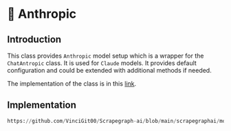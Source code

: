 # 🐜 Anthropic

## Introduction
This class provides `Anthropic` model setup which is a wrapper for the `ChatAntropic` class. It is used for `Claude` models. It provides default configuration and could be extended with additional methods if needed.

The implementation of the class is in this [link](https://github.com/VinciGit00/Scrapegraph-ai/blob/main/scrapegraphai/models/anthropic.py).

## Implementation

```python reference title="Anthropic"
https://github.com/VinciGit00/Scrapegraph-ai/blob/main/scrapegraphai/models/anthropic.py
```
